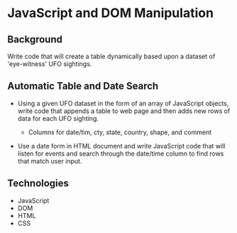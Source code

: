 # JavaScript and DOM Manipulation

## Background 
Write code that will create a table dynamically based upon a dataset of 'eye-witness' UFO sightings.

## Automatic Table and Date Search
- Using a given UFO dataset in the form of an array of JavaScript objects, write code that appends a table to web page and then adds new rows of data for each UFO sighting.
  - Columns for date/tim, cty, state, country, shape, and comment

- Use a date form in HTML document and write JavaScript code that will listen for events and search through the date/time column to find rows that match user input.

## Technologies
- JavaScript
- DOM
- HTML
- CSS
